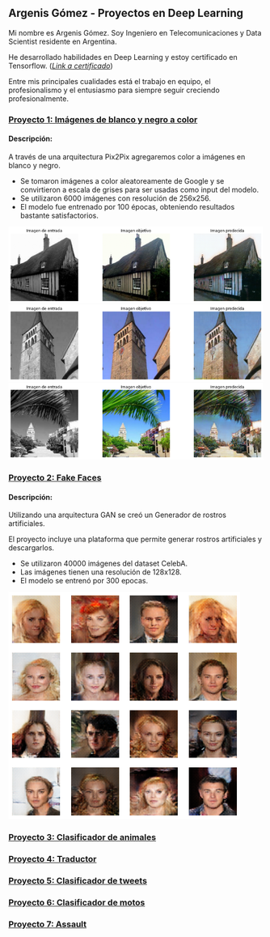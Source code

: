 ## Argenis Gómez - Proyectos en Deep Learning

Mi nombre es Argenis Gómez. Soy Ingeniero en Telecomunicaciones y Data Scientist residente en Argentina.

He desarrollado habilidades en Deep Learning y estoy certificado en Tensorflow. ([_Link a certificado_](https://www.credential.net/313eb6f7-4a64-4ce0-b20f-62625d615898))

Entre mis principales cualidades está el trabajo en equipo, el profesionalismo y el entusiasmo para siempre seguir creciendo profesionalmente.


### [Proyecto 1: Imágenes de blanco y negro a color](https://github.com/argenis-gomez/Imagenes-BN-a-Color.git)
#### Descripción:
A través de una arquitectura Pix2Pix agregaremos color a imágenes en blanco y negro.

* Se tomaron imágenes a color aleatoreamente de Google y se convirtieron a escala de grises para ser usadas como input del modelo.
* Se utilizaron 6000 imágenes con resolución de 256x256.
* El modelo fue entrenado por 100 épocas, obteniendo resultados bastante satisfactorios.

![Proyecto 1](images/Proyecto1.png)
![Proyecto 1](images/Proyecto1_2.png)
![Proyecto 1](images/Proyecto1_3.png)

### [Proyecto 2: Fake Faces](https://github.com/argenis-gomez/Fake-Faces)
#### Descripción:
Utilizando una arquitectura GAN se creó un Generador de rostros artificiales.

El proyecto incluye una plataforma que permite generar rostros artificiales y descargarlos.

* Se utilizaron 40000 imágenes del dataset CelebA.
* Las imágenes tienen una resolución de 128x128.
* El modelo se entrenó por 300 epocas.

![Proyecto 2](images/Proyecto2.png)

### [Proyecto 3: Clasificador de animales](https://github.com/argenis-gomez/Clasificador-de-animales)

### [Proyecto 4: Traductor](https://github.com/argenis-gomez/Traductor)

### [Proyecto 5: Clasificador de tweets](https://github.com/argenis-gomez/Clasificador-de-Tweets)

### [Proyecto 6: Clasificador de motos](https://github.com/argenis-gomez/Clasificador-de-motos)

### [Proyecto 7: Assault](https://github.com/argenis-gomez/Assault)

